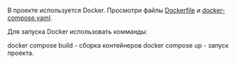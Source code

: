 В проекте используется Docker.
Просмотри файлы [Dockerfile](Dockerfile) и [docker-compose.yaml](docker-compose.yaml).

Для запуска Docker использовать комманды:

docker compose build - сборка контейнеров
docker compose up - запуск проекта.